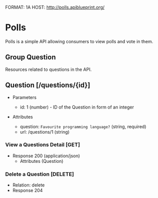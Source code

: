 FORMAT: 1A
HOST: http://polls.apiblueprint.org/

# Polls
Polls is a simple API allowing consumers to view polls and vote in them.

## Group Question
Resources related to questions in the API.

## Question [/questions/{id}]
+ Parameters
    + id: 1 (number) - ID of the Question in form of an integer

+ Attributes
    + question: `Favourite programming language?` (string, required)
    + url: /questions/1 (string)

### View a Questions Detail [GET]
+ Response 200 (application/json)
    + Attributes (Question)

### Delete a Question [DELETE]
+ Relation: delete
+ Response 204

